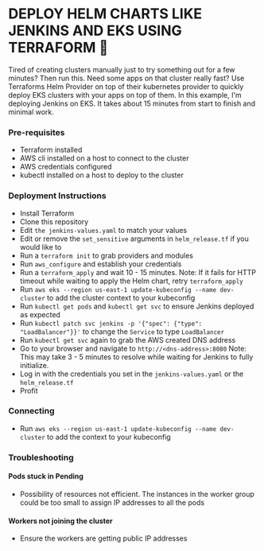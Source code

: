 # DEPLOY HELM CHARTS LIKE JENKINS AND EKS USING TERRAFORM :space_invader:

Tired of creating clusters manually just to try something out for a few minutes? Then run this. Need some apps on that cluster really fast? Use Terraforms Helm Provider on top of their kubernetes provider to quickly deploy EKS clusters with your apps on top
of them. In this example, I'm deploying Jenkins on EKS. It takes about 15 minutes from start to finish and minimal work. 

### Pre-requisites

* Terraform installed
* AWS cli installed on a host to connect to the cluster
* AWS credentials configured
* kubectl installed on a host to deploy to the cluster

### Deployment Instructions
* Install Terraform
* Clone this repository
* Edit ```the jenkins-values.yaml``` to match your values
* Edit or remove the ```set_sensitive``` arguments in ```helm_release.tf``` if you would like to
* Run a ```terraform init``` to grab providers and modules
* Run ```aws_configure``` and establish your credentials
* Run a ```terraform_apply``` and wait 10 - 15 minutes. Note: If it fails for HTTP timeout while waiting to apply the Helm chart, retry ```terraform_apply```
* Run ```aws eks --region us-east-1 update-kubeconfig --name dev-cluster``` to add the cluster context to your kubeconfig
* Run ```kubectl get pods``` and ```kubectl get svc``` to ensure Jenkins deployed as expected
* Run ```kubectl patch svc jenkins -p '{"spec": {"type": "LoadBalancer"}}'``` to change the ```Service``` to type ```LoadBalancer```
* Run ```kubectl get svc``` again to grab the AWS created DNS address
* Go to your browser and navigate to ```http://<dns-address>:8080``` Note: This may take 3 - 5 minutes to resolve while waiting for Jenkins to fully initialize. 
* Log in with the credentials you set in the ```jenkins-values.yaml``` or the ```helm_release.tf```
* Profit

### Connecting
* Run ```aws eks --region us-east-1 update-kubeconfig --name dev-cluster``` to add the context to your kubeconfig

### Troubleshooting

#### Pods stuck in Pending
* Possibility of resources not efficient. The instances in the worker group could be too small to assign IP addresses to all the pods

#### Workers not joining the cluster
* Ensure the workers are getting public IP addresses